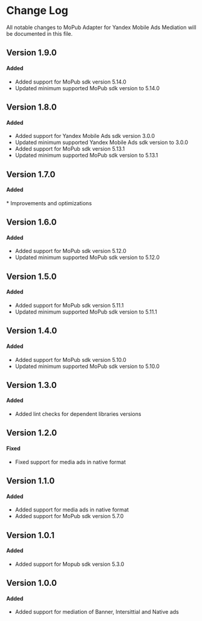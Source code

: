 # Change Log
All notable changes to MoPub Adapter for Yandex Mobile Ads Mediation will be documented in this file.

## Version 1.9.0

#### Added
* Added support for MoPub sdk version 5.14.0
* Updated minimum supported MoPub sdk version to 5.14.0

## Version 1.8.0

#### Added
* Added support for Yandex Mobile Ads sdk version 3.0.0
* Updated minimum supported Yandex Mobile Ads sdk version to 3.0.0
* Added support for MoPub sdk version 5.13.1
* Updated minimum supported MoPub sdk version to 5.13.1

## Version 1.7.0

#### Added
* Improvements and optimizations

## Version 1.6.0

#### Added
* Added support for MoPub sdk version 5.12.0
* Updated minimum supported MoPub sdk version to 5.12.0

## Version 1.5.0

#### Added
* Added support for MoPub sdk version 5.11.1
* Updated minimum supported MoPub sdk version to 5.11.1

## Version 1.4.0

#### Added
* Added support for MoPub sdk version 5.10.0
* Updated minimum supported MoPub sdk version to 5.10.0

## Version 1.3.0

#### Added
* Added lint checks for dependent libraries versions

## Version 1.2.0

#### Fixed
* Fixed support for media ads in native format

## Version 1.1.0

#### Added
* Added support for media ads in native format
* Added support for MoPub sdk version 5.7.0

## Version 1.0.1

#### Added
* Added support for Mopub sdk version 5.3.0

## Version 1.0.0

#### Added
* Added support for mediation of Banner, Intersittial and Native ads 
